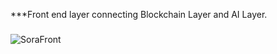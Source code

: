 ***Front end layer connecting Blockchain Layer and AI Layer. 

###


![SoraFront](https://github.com/user-attachments/assets/a0877e90-72ff-4fc5-b310-4fb363282eec)
